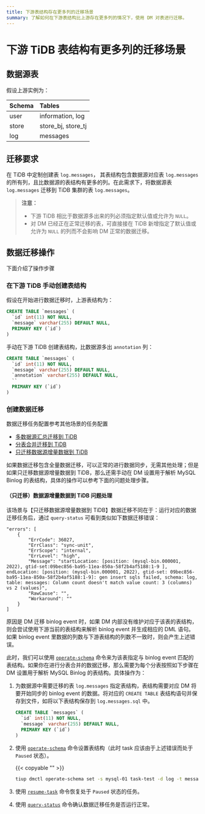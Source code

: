 ```yaml
---
title: 下游表结构存在更多列的迁移场景
summary: 了解如何在下游表结构比上游存在更多列的情况下，使用 DM 对表进行迁移。
---
```


# 下游 TiDB 表结构有更多列的迁移场景

## 数据源表

假设上游实例为：

| Schema | Tables |
|:------|:------|
| user  | information, log |
| store | store_bj, store_tj |
| log   | messages |

## 迁移要求

在 TiDB 中定制创建表 `log.messages`， 其表结构包含数据源对应表 `log.messages` 的所有列，且比数据源的表结构有更多的列。在此需求下，将数据源表 `log.messages` 迁移到 TiDB 集群的表 `log.messages`。

> **注意：**
>
> - 下游 TiDB 相比于数据源多出来的列必须指定默认值或允许为 `NULL`。
> - 对 DM 已经正在正常迁移的表，可直接接在 TiDB 新增指定了默认值或允许为 `NULL` 的列而不会影响 DM 正常的数据迁移。

## 数据迁移操作

下面介绍了操作步骤

### 在下游 TiDB 手动创建表结构

假设在开始进行数据迁移时，上游表结构为：

```sql
CREATE TABLE `messages` (
  `id` int(11) NOT NULL,
  `message` varchar(255) DEFAULT NULL,
  PRIMARY KEY (`id`)
)
```

手动在下游 TiDB 创建表结构，比数据源多出 `annotation` 列：

```sql
CREATE TABLE `messages` (
  `id` int(11) NOT NULL,
  `message` varchar(255) DEFAULT NULL,
  `annotation` varchar(255) DEFAULT NULL,
  ``
  PRIMARY KEY (`id`)
)
```

### 创建数据迁移

数据迁移任务配置参考其他场景的任务配置
- [多数据源汇总迁移到 TiDB](usage-scenario-simple-migration.md)
- [分表合并迁移到 TiDB](usage-scenario-shard-merge.md)
- [只迁移数据源增量数据到 TiDB](usage-scenario-incremental-migration.md)

如果数据迁移包含全量数据迁移，可以正常的进行数据同步，无需其他处理；但是如果只迁移数据源增量数据到 TiDB，那么还需手动在 DM 设置用于解析 MySQL Binlog 的表结构，具体的操作可以参考下面的问题处理步骤。

#### （只迁移）数据源增量数据到 TiDB 问题处理

该场景与【只迁移数据源增量数据到 TiDB】数据迁移不同在于：运行对应的数据迁移任务后，通过 `query-status` 可看到类似如下数据迁移错误：

```
"errors": [
    {
        "ErrCode": 36027,
        "ErrClass": "sync-unit",
        "ErrScope": "internal",
        "ErrLevel": "high",
        "Message": "startLocation: [position: (mysql-bin.000001, 2022), gtid-set:09bec856-ba95-11ea-850a-58f2b4af5188:1-9 ], endLocation: [position: (mysql-bin.000001, 2022), gtid-set: 09bec856-ba95-11ea-850a-58f2b4af5188:1-9]: gen insert sqls failed, schema: log, table: messages: Column count doesn't match value count: 3 (columns) vs 2 (values)",
        "RawCause": "",
        "Workaround": ""
    }
]
```

原因是 DM 迁移 binlog event 时，如果 DM 内部没有维护对应于该表的表结构，则会尝试使用下游当前的表结构来解析 binlog event 并生成相应的 DML 语句。如果 binlog event 里数据的列数与下游表结构的列数不一致时，则会产生上述错误。

此时，我们可以使用 [`operate-schema`](manage-schema.md) 命令来为该表指定与 binlog event 匹配的表结构。如果你在进行分表合并的数据迁移，那么需要为每个分表按照如下步骤在 DM 设置用于解析 MySQL Binlog 的表结构。具体操作为：

1. 为数据源中需要迁移的表 `log.messages` 指定表结构，表结构需要对应 DM 将要开始同步的 binlog event 的数据。将对应的 `CREATE TABLE` 表结构语句并保存到文件，如将以下表结构保存到 `log.messages.sql` 中。

    ```sql
    CREATE TABLE `messages` (
      `id` int(11) NOT NULL,
      `message` varchar(255) DEFAULT NULL,
      PRIMARY KEY (`id`)
    )
    ```

2. 使用 [`operate-schema`](manage-schema.md) 命令设置表结构（此时 task 应该由于上述错误而处于 `Paused` 状态）。

    {{< copyable "" >}}
    
    ```bash
    tiup dmctl operate-schema set -s mysql-01 task-test -d log -t message log.message.sql --master-addr <master-addr>
    ```    

3. 使用 [`resume-task`](resume-task.md) 命令恢复处于 `Paused` 状态的任务。

4. 使用 [`query-status`](query-status.md) 命令确认数据迁移任务是否运行正常。
